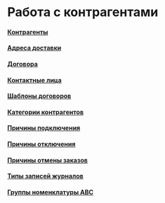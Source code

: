 # Работа с контрагентами

#### [Контрагенты](/2-описание-справочников-и-документов/1-справочники/2-работа-с-контрагентами/1-контрагенты/)

#### [Адреса доставки](/2-описание-справочников-и-документов/1-справочники/2-работа-с-контрагентами/2-адреса-доставки/)

#### [Договора](/2-описание-справочников-и-документов/1-справочники/2-работа-с-контрагентами/3-договоры/)

#### [Контактные лица](/2-описание-справочников-и-документов/1-справочники/2-работа-с-контрагентами/4-контактные-лица/)
 
#### [Шаблоны договоров](/2-описание-справочников-и-документов/1-справочники/2-работа-с-контрагентами/3-шаблоны-договоров/)

#### [Категории контрагентов](/2-описание-справочников-и-документов/1-справочники/2-работа-с-контрагентами/4-категории-контрагентов/)

#### [Причины подключения](/2-описание-справочников-и-документов/1-справочники/2-работа-с-контрагентами/5-причины-подключения/)

#### [Причины отключения](/2-описание-справочников-и-документов/1-справочники/2-работа-с-контрагентами/6-причины-отключения/)

#### [Причины отмены заказов](/2-описание-справочников-и-документов/1-справочники/2-работа-с-контрагентами/7-причины-отмены-заказов/)

#### [Типы записей журналов](/2-описание-справочников-и-документов/1-справочники/2-работа-с-контрагентами/8-типы-записей-журналов/)

#### [Группы номенклатуры АВС](/2-описание-справочников-и-документов/1-справочники/2-работа-с-контрагентами/9-группы-номенклатуры-авс/)

